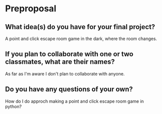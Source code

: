 # Preproposal

## What idea(s) do you have for your final project?

A point and click escape room game in the dark, where the room changes.

## If you plan to collaborate with one or two classmates, what are their names?

As far as I'm aware I don't plan to collaborate with anyone.

## Do you have any questions of your own?

How do I do approch making a point and click escape room game in python?

